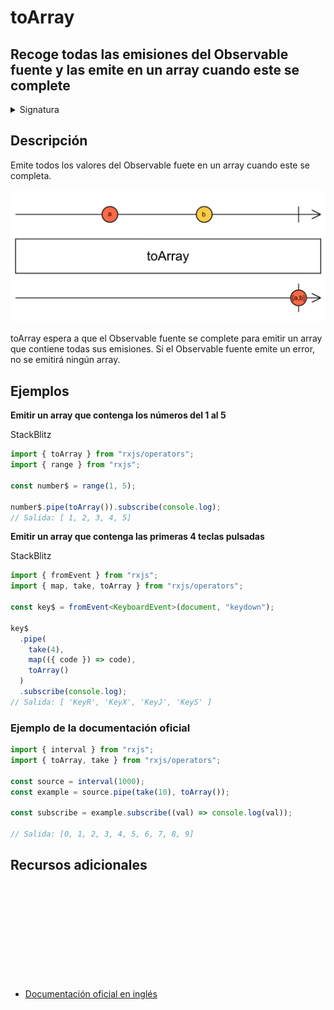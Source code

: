 # toArray

<h2 class="subtitle">Recoge todas las emisiones del Observable fuente y las emite en un array cuando este se complete</h2>

<details>
<summary>Signatura</summary>

### Firma

`toArray<T>(): OperatorFunction<T, T[]>`

### Parámetros

No recibe ningún parámetro.

### Retorna

`OperatorFunction<T, T[]>`: Un array formado a partir de la secuencia observable.

</details>

## Descripción

Emite todos los valores del Observable fuete en un array cuando este se completa.

<img src="assets/images/marble-diagrams/utility/toArray.png" alt="Diagrama de canicas del operador toArray">

toArray espera a que el Observable fuente se complete para emitir un array que contiene todas sus emisiones. Si el Observable fuente emite un error, no se emitirá ningún array.

## Ejemplos

**Emitir un array que contenga los números del 1 al 5**

<a target="_blank" src="">StackBlitz</a>

```javascript
import { toArray } from "rxjs/operators";
import { range } from "rxjs";

const number$ = range(1, 5);

number$.pipe(toArray()).subscribe(console.log);
// Salida: [ 1, 2, 3, 4, 5]
```

**Emitir un array que contenga las primeras 4 teclas pulsadas**

<a target="_blank" src="https://stackblitz.com/edit/rxjs-toarray-2?file=index.ts">StackBlitz</a>

```typescript
import { fromEvent } from "rxjs";
import { map, take, toArray } from "rxjs/operators";

const key$ = fromEvent<KeyboardEvent>(document, "keydown");

key$
  .pipe(
    take(4),
    map(({ code }) => code),
    toArray()
  )
  .subscribe(console.log);
// Salida: [ 'KeyR', 'KeyX', 'KeyJ', 'KeyS' ]
```

### Ejemplo de la documentación oficial

```javascript
import { interval } from "rxjs";
import { toArray, take } from "rxjs/operators";

const source = interval(1000);
const example = source.pipe(take(10), toArray());

const subscribe = example.subscribe((val) => console.log(val));

// Salida: [0, 1, 2, 3, 4, 5, 6, 7, 8, 9]
```

<div class="additional-section">

## Recursos adicionales

<a target="_blank" href="https://github.com/ReactiveX/rxjs/blob/master/src/internal/operators/timestamp.ts">
<svg>
  <use xlink:href="/assets/icons/source.svg#source-code"></use>
</svg>
</a>
</div>

- <a target="_blank" href="https://rxjs.dev/api/operators/toArray">Documentación oficial en inglés</a>
